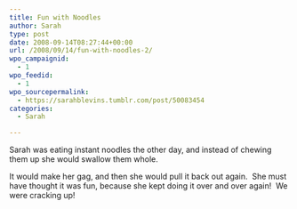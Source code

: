 ```yaml
---
title: Fun with Noodles
author: Sarah
type: post
date: 2008-09-14T08:27:44+00:00
url: /2008/09/14/fun-with-noodles-2/
wpo_campaignid:
  - 1
wpo_feedid:
  - 1
wpo_sourcepermalink:
  - https://sarahblevins.tumblr.com/post/50083454
categories:
  - Sarah

---
```

Sarah was eating instant noodles the other day, and instead of chewing them up she would swallow them whole.

It would make her gag, and then she would pull it back out again.  She must have thought it was fun, because she kept doing it over and over again!  We were cracking up!